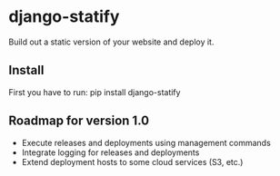 django-statify
==============

Build out a static version of your website and deploy it.


Install
-------

First you have to run:
    pip install django-statify


Roadmap for version 1.0
-----------------------

* Execute releases and deployments using management commands
* Integrate logging for releases and deployments
* Extend deployment hosts to some cloud services (S3, etc.)
